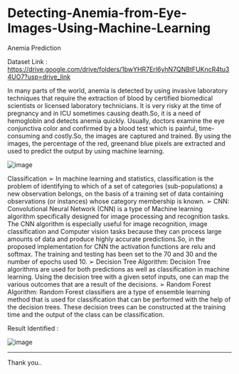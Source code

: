 # Detecting-Anemia-from-Eye-Images-Using-Machine-Learning
Anemia Prediction

Dataset Link : https://drive.google.com/drive/folders/1bwYHR7Erl6yhN7QNBtFUKncR4tu34UO7?usp=drive_link

In many parts of the world, anemia is detected by using invasive laboratory techniques that
require the extraction of blood by certified biomedical scientists or licensed laboratory
technicians. It is very risky at the time of pregnancy and in ICU sometimes causing death.So,
it is a need of hemoglobin and detects anemia quickly. Usually, doctors examine the eye
conjunctiva color and confirmed by a blood test which is painful, time-consuming and costly.So,
the images are captured and trained. By using the images, the percentage of the red, greenand
blue pixels are extracted and used to predict the output by using machine learning.

![image](https://github.com/user-attachments/assets/a6589883-7c7f-4a61-bc2b-a6ccf92dd28d)


Classification
➢ In machine learning and statistics, classification is the problem of identifying to which of a
set of categories (sub-populations) a new observation belongs, on the basis of a training set
of data containing observations (or instances) whose category membership is known.
➢ CNN: Convolutional Neural Network (CNN) is a type of Machine learning algorithm
specifically designed for image processing and recognition tasks. The CNN algorithm is
especially useful for image recognition, image classification and Computer vision tasks
because they can process large amounts of data and produce highly accurate predictions.So,
in the proposed implementation for CNN the activation functions are relu and softmax. The
training and testing has been set to the 70 and 30 and the number of epochs used 10.
➢ Decision Tree Algorithm: Decision Tree algorithms are used for both predictions as well
as classification in machine learning. Using the decision tree with a given setof inputs, one
can map the various outcomes that are a result of the decisions.
➢ Random Forest Algorithm: Random Forest classifiers are a type of ensemble learning
method that is used for classification that can be performed with the help of the decision
trees. These decision trees can be constructed at the training time and the output of the class
can be classification.

Result Identified :


![image](https://github.com/user-attachments/assets/0d2ed759-8478-49ff-ac0a-3a120299aff8)

----

Thank you..
